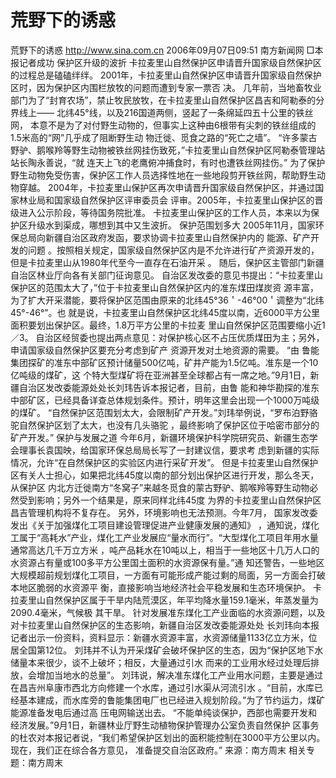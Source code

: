# 荒野下的诱惑

荒野下的诱惑
http://www.sina.com.cn 2006年09月07日09:51 南方新闻网
□本报记者成功
保护区升级的波折
卡拉麦里山自然保护区申请晋升国家级自然保护区的过程总是磕磕绊绊。
2001年，卡拉麦里山自然保护区申请晋升国家级自然保护区时，因为保护区内围栏放牧的问题而遭到专家一票否 决。
几年前，当地畜牧业部门为了“封育农场”，禁止牧民放牧，在卡拉麦里山自然保护区昌吉和阿勒泰的分界线上—— 北纬45°线，以及216国道两侧，竖起了一条绵延四五十公里的铁丝网，
本意不是为了对付野生动物的，但事实上这种由6根带有尖刺的铁丝组成的1.5米高的“网”几乎成了阻断野生动 物迁徙、觅食之路的“死亡之墙”。
“许多蒙古野驴、鹅喉羚等野生动物被铁丝网挂伤致死，”卡拉麦里山自然保护区阿勒泰管理站站长陶永善说，“就 连天上飞的老鹰俯冲捕食时，有时也遭铁丝网挂伤。”
为了保护野生动物免受伤害，保护区工作人员选择性地在一些地段剪开铁丝网，帮助野生动物穿越。
2004年，卡拉麦里山保护区再次申请晋升国家级自然保护区，并通过国家林业局和国家级自然保护区评审委员会 评审。2005年，卡拉麦里山保护区的晋级进入公示阶段，等待国务院批准。
卡拉麦里山保护区的工作人员，本来以为保护区升级水到渠成，哪想到其中又生波折。
保护范围划多大
2005年11月，国家环保总局向新疆自治区政府发函，要求协调卡拉麦里山自然保护内的
能源、矿产开发的问题 。按照相关规定，国家级自然保护区内是不允许进行矿产资源开发的，但是卡拉麦里山从1980年代至今一直存在石油开采 。
随后，保护区主管部门新疆自治区林业厅向各有关部门征询意见。
自治区发改委的意见书提出：“卡拉麦里山保护区的范围太大了，”位于卡拉麦里山自然保护区内的准东煤田煤炭资 源丰富，为了扩大开采潜能，要将保护区范围由原来的北纬45°36＇-46°00＇调整为“北纬45°-46°”。也 就是说，卡拉麦里山自然保护区北纬45度以南，近6000平方公里面积要划出保护区。最终，1.8万平方公里的卡拉麦 里山自然保护区范围要缩小近1／3。
自治区经贸委也提出两点意见：对保护核心区不占压优质煤田为主；另外，申请国家级自然保护区要充分考虑到矿产 资源开发对土地资源的需要。
“由
鲁能集团探矿的准东中部矿区预计储量500亿吨，矿井产能为1.5亿吨。准东是一个10亿吨级的煤矿，这 个特大型煤矿将在亚洲甚至全球都占有一席之地。”9月1日，新疆自治区发改委能源处处长刘玮告诉本报记者，目前，由鲁 能和神华勘探的准东中部矿区，已经具备详查总体规划条件。预计，明年这里会出现一个1000万吨级的煤矿。
“自然保护区范围划太大，会限制矿产开发。”刘玮举例说，“罗布泊野骆驼自然保护区划了太大，也没有几头骆驼 ，最终影响了保护区位于哈密市部分的矿产开发。”
保护与发展之道
今年6月，新疆环境保护科学院研究员、新疆生态学会理事长袁国映，给国家环保总局局长写了一封建议信，要求考 虑到新疆的实际情况，允许“在自然保护区的实验区内进行采矿开发”。
但是卡拉麦里山自然保护区有关人士担心，如果把北纬45度以南的部分划出保护区进行开发，那么冬天，从保护区 内北方迁徙南方“冬窝子”来越冬觅食的蒙古野驴、鹅喉羚等野生动物必然受到影响；另外一个结果是，原来同样北纬45度 为界的卡拉麦里山自然保护区昌吉管理机构将不复存在。
另外，环境影响也无法预测。今年7月，
国家发改委发出《关于加强煤化工项目建设管理促进产业健康发展的通知》 ，通知说，煤化工属于“高耗水”产业，煤化工产业发展应“量水而行”。“大型煤化工项目年用水量通常高达几千万立方米 ，吨产品耗水在10吨以上，相当于一些地区十几万人口的水资源占有量或100多平方公里国土面积的水资源保有量。”通 知还警告，一些地区大规模超前规划煤化工项目，一方面有可能形成产能过剩的局面，另一方面会打破本地区脆弱的水资源平 衡，直接影响当地经济社会平稳发展和生态环境保护。
卡拉麦里山自然保护区属于干旱内陆荒漠区，年平均降水量159.1毫米，年蒸发量为2090.4毫米，气候极 其干旱。
针对发展准东煤化工产业面临的水资源问题，以及对卡拉麦里山自然保护区的生态影响，新疆自治区发改委能源处处 长刘玮向本报记者出示一份资料，资料显示：新疆水资源丰富，水资源储量1133亿立方米，位居全国第12位。
刘玮并不认为开采煤矿会破坏保护区的生态，因为“保护区地下水储量本来很少，谈不上破坏；相反，大量通过引水 而来的工业用水经过处理后排放，会增加当地水的总量”。
刘玮说，解决准东煤化工产业用水问题，主要是通过在昌吉州阜康市西北方向修建一个水库，通过引水渠从河流引水 。“目前，水库已经基本建成，而水库旁的鲁能集团电厂也已经进入规划阶段。”为了节约运力，煤矿能源准备发电后通过高 压电网输送出去。
“不能单纯谈保护，西部也需要开发和经济发展。”9月1日，新疆林业厅野生动植物保护管理办公室负责自然保护 区事务的杜农对本报记者说，“我们希望保护区划出的面积能控制在3000平方公里以内。现在，我们正在综合各方意见， 准备提交自治区政府。” 来源：南方周末
相关专题：南方周末 

